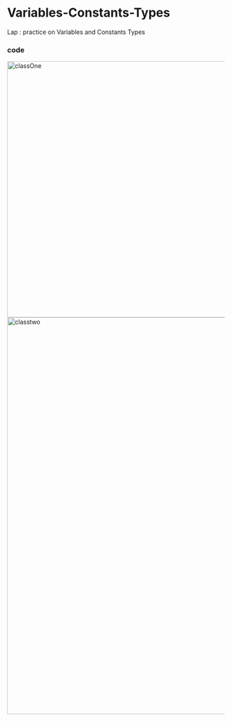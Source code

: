 # Variables-Constants-Types
Lap : practice on Variables and Constants Types
### code 
<img width="591" alt="classOne" src="https://user-images.githubusercontent.com/92260250/144590335-28c46360-44c8-498f-bcdb-c8fb4f6bb00a.png"> <img width="916" alt="classtwo" src="https://user-images.githubusercontent.com/92260250/144590613-d7134ce9-2e1f-4609-9f64-894154ab8349.png">
